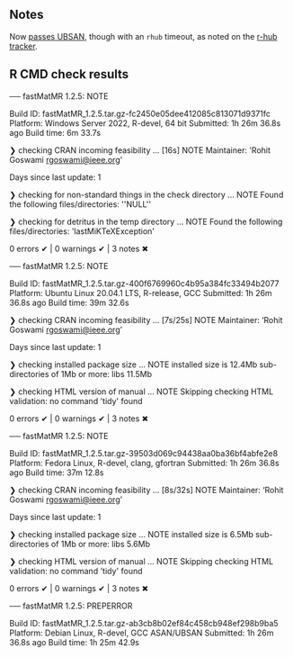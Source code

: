 ## Notes

Now [passes
UBSAN](https://builder.r-hub.io/status/fastMatMR_1.2.5.tar.gz-ab3cb8b02ef84c458cb948ef298b9ba5),
though with an `rhub` timeout, as noted on the [r-hub
tracker](https://github.com/r-hub/rhub/issues/448#issuecomment-793776145).

## R CMD check results

── fastMatMR 1.2.5: NOTE

  Build ID:   fastMatMR_1.2.5.tar.gz-fc2450e05dee412085c813071d9371fc
  Platform:   Windows Server 2022, R-devel, 64 bit
  Submitted:  1h 26m 36.8s ago
  Build time: 6m 33.7s

❯ checking CRAN incoming feasibility ... [16s] NOTE
  Maintainer: 'Rohit Goswami <rgoswami@ieee.org>'

  Days since last update: 1

❯ checking for non-standard things in the check directory ... NOTE
  Found the following files/directories:
    ''NULL''

❯ checking for detritus in the temp directory ... NOTE
  Found the following files/directories:
    'lastMiKTeXException'

0 errors ✔ | 0 warnings ✔ | 3 notes ✖

── fastMatMR 1.2.5: NOTE

  Build ID:   fastMatMR_1.2.5.tar.gz-400f6769960c4b95a384fc33494b2077
  Platform:   Ubuntu Linux 20.04.1 LTS, R-release, GCC
  Submitted:  1h 26m 36.8s ago
  Build time: 39m 32.6s

❯ checking CRAN incoming feasibility ... [7s/25s] NOTE
  Maintainer: ‘Rohit Goswami <rgoswami@ieee.org>’

  Days since last update: 1

❯ checking installed package size ... NOTE
    installed size is 12.4Mb
    sub-directories of 1Mb or more:
      libs  11.5Mb

❯ checking HTML version of manual ... NOTE
  Skipping checking HTML validation: no command 'tidy' found

0 errors ✔ | 0 warnings ✔ | 3 notes ✖

── fastMatMR 1.2.5: NOTE

  Build ID:   fastMatMR_1.2.5.tar.gz-39503d069c94438aa0ba36bf4abfe2e8
  Platform:   Fedora Linux, R-devel, clang, gfortran
  Submitted:  1h 26m 36.8s ago
  Build time: 37m 12.8s

❯ checking CRAN incoming feasibility ... [8s/32s] NOTE
  Maintainer: ‘Rohit Goswami <rgoswami@ieee.org>’

  Days since last update: 1

❯ checking installed package size ... NOTE
    installed size is  6.5Mb
    sub-directories of 1Mb or more:
      libs   5.6Mb

❯ checking HTML version of manual ... NOTE
  Skipping checking HTML validation: no command 'tidy' found

0 errors ✔ | 0 warnings ✔ | 3 notes ✖

── fastMatMR 1.2.5: PREPERROR

  Build ID:   fastMatMR_1.2.5.tar.gz-ab3cb8b02ef84c458cb948ef298b9ba5
  Platform:   Debian Linux, R-devel, GCC ASAN/UBSAN
  Submitted:  1h 26m 36.8s ago
  Build time: 1h 25m 42.9s
